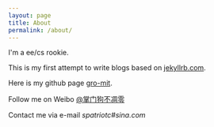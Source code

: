 ```yaml
---
layout: page
title: About
permalink: /about/
---
```


I'm a ee/cs rookie.

This is my first attempt to write blogs based on [jekyllrb.com](http://jekyllrb.com/).

Here is my github page [gro-mit](http://github.com/gro-mit).

Follow me on Weibo [@掌门狗不凋零](http://weibo.com/1583170297)

Contact me via e-mail  *spatriotc#sina.com*
